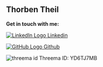 

## Thorben Theil

**Get in touch with me:**

[![LinkedIn Logo](https://img.icons8.com/color/24/000000/linkedin.png) Linkedin](https://www.linkedin.com/in/thorbentheil)

[![GitHub Logo](https://img.icons8.com/color/24/000000/github.png) Github](https://github.com/theiltho)

![threema id](https://img.icons8.com/color/24/000000/threema.png "Threema ID: YD6TJ7MB") Threema ID: YD6TJ7MB
